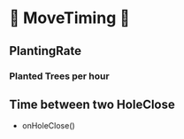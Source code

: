 # 💜 <neuro>MoveTiming </neuro>💜

## PlantingRate

### Planted Trees per hour

## Time between two HoleClose

- onHoleClose()

<!-- @include: /../Placeholder_RouteProfile.md -->